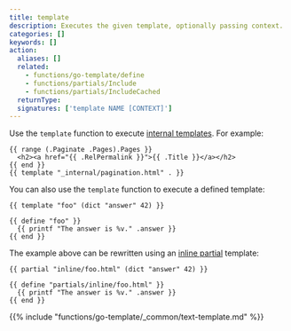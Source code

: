 ```yaml
---
title: template
description: Executes the given template, optionally passing context.
categories: []
keywords: []
action:
  aliases: []
  related:
    - functions/go-template/define
    - functions/partials/Include
    - functions/partials/IncludeCached
  returnType: 
  signatures: ['template NAME [CONTEXT]']
---
```


Use the `template` function to execute [internal templates]. For example:

```go-html-template
{{ range (.Paginate .Pages).Pages }}
  <h2><a href="{{ .RelPermalink }}">{{ .Title }}</a></h2>
{{ end }}
{{ template "_internal/pagination.html" . }}
```

You can also use the `template` function to execute a defined template:

```go-html-template
{{ template "foo" (dict "answer" 42) }}

{{ define "foo" }}
  {{ printf "The answer is %v." .answer }}
{{ end }}
```

The example above can be rewritten using an [inline partial] template:

```go-html-template
{{ partial "inline/foo.html" (dict "answer" 42) }}

{{ define "partials/inline/foo.html" }}
  {{ printf "The answer is %v." .answer }}
{{ end }}
```

{{% include "functions/go-template/_common/text-template.md" %}}

[`partial`]: /functions/partials/include/
[inline partial]: /templates/partials/#inline-partials
[internal templates]: /templates/internal
